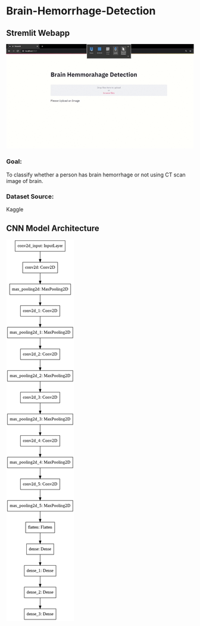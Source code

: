 # Brain-Hemorrhage-Detection

## Stremlit Webapp
![](Visuals/video.gif)

### Goal: 
To classify whether a person has brain hemorrhage or not using CT scan image of brain.

### Dataset Source:
Kaggle

## CNN Model Architecture 
![](Visuals/download.png)


